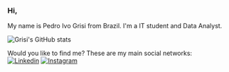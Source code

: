 ### Hi,

My name is Pedro Ivo Grisi from Brazil. I'm a IT student and Data Analyst. 

![Grisi's GitHub stats](https://github-readme-stats.vercel.app/api?username=pedroifg&show_icons=true&theme=dracula)

Would you like to find me? These are my main social networks: <br>
  <a href="https://www.linkedin.com/in/pedroivogrisi/"><img alt="Linkedin" src="https://img.shields.io/badge/LinkedIn-0077B5?style=for-the-badge&logo=linkedin&logoColor=white"></a>
  <a href="https://www.instagram.com/pedroivogrisi/"><img alt="Instagram" src="https://img.shields.io/badge/Instagram-E4405F?style=for-the-badge&logo=instagram&logoColor=white"></a>
  <a></a>
  <a></a>
</ul>
